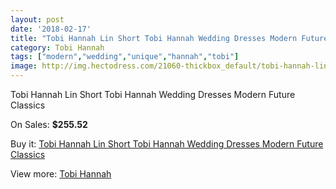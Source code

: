 ```yaml
---
layout: post
date: '2018-02-17'
title: "Tobi Hannah Lin Short Tobi Hannah Wedding Dresses Modern Future Classics"
category: Tobi Hannah
tags: ["modern","wedding","unique","hannah","tobi"]
image: http://img.hectodress.com/21060-thickbox_default/tobi-hannah-lin-short-tobi-hannah-wedding-dresses-modern-future-classics.jpg
---
```

Tobi Hannah Lin Short Tobi Hannah Wedding Dresses Modern Future Classics

On Sales: **$255.52**
<a href="https://www.hectodress.com/tobi-hannah/9657-tobi-hannah-lin-short-tobi-hannah-wedding-dresses-modern-future-classics.html"><amp-img layout="responsive" width="600" height="600" src="//img.hectodress.com/21060-thickbox_default/tobi-hannah-lin-short-tobi-hannah-wedding-dresses-modern-future-classics.jpg" alt="Tobi Hannah Lin Short Tobi Hannah Wedding Dresses Modern Future Classics 0" /></a>

Buy it: [Tobi Hannah Lin Short Tobi Hannah Wedding Dresses Modern Future Classics](https://www.hectodress.com/tobi-hannah/9657-tobi-hannah-lin-short-tobi-hannah-wedding-dresses-modern-future-classics.html "Tobi Hannah Lin Short Tobi Hannah Wedding Dresses Modern Future Classics")

View more: [Tobi Hannah](https://www.hectodress.com/160-tobi-hannah "Tobi Hannah")